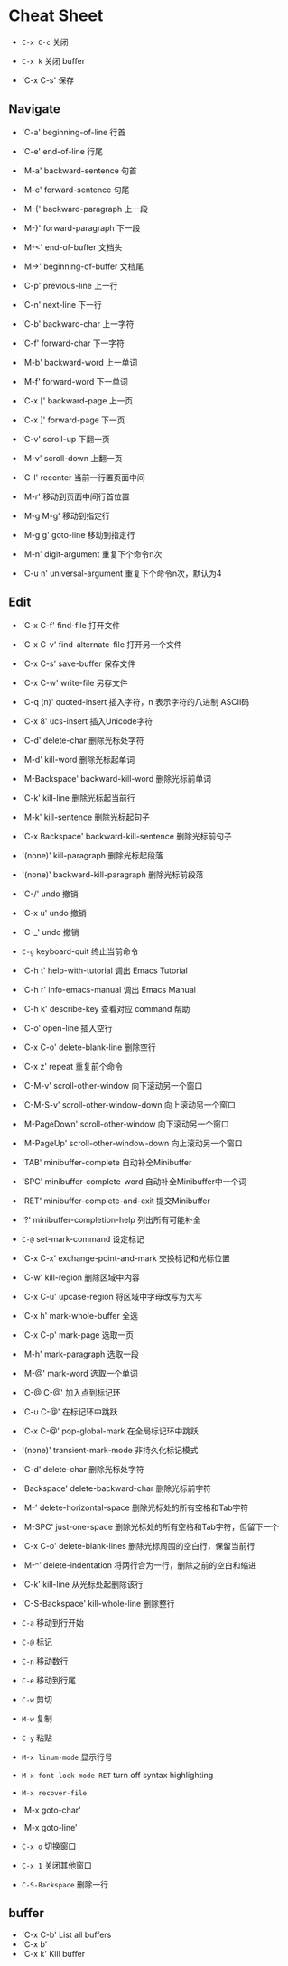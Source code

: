 # Cheat Sheet

- `C-x C-c`                                        关闭
- `C-x k`                                          关闭 buffer

- 'C-x C-s'                                        保存

## Navigate

- 'C-a'           beginning-of-line                行首
- 'C-e'           end-of-line                      行尾

- 'M-a'           backward-sentence                句首
- 'M-e'           forward-sentence                 句尾

- 'M-{'           backward-paragraph               上一段
- 'M-}'           forward-paragraph                下一段

- 'M-<'           end-of-buffer                    文档头
- 'M->'           beginning-of-buffer              文档尾

- 'C-p'           previous-line                    上一行 
- 'C-n'           next-line                        下一行
- 'C-b'           backward-char                    上一字符
- 'C-f'           forward-char                     下一字符

- 'M-b'           backward-word                    上一单词
- 'M-f'           forward-word                     下一单词

- 'C-x ['         backward-page                    上一页
- 'C-x ]'         forward-page                     下一页

- 'C-v'           scroll-up                        下翻一页
- 'M-v'           scroll-down                      上翻一页
- 'C-l'           recenter                         当前一行置页面中间

- 'M-r'                                            移动到页面中间行首位置
- 'M-g M-g'                                        移动到指定行
- 'M-g g'         goto-line                        移动到指定行

- 'M-n'           digit-argument                   重复下个命令n次
- 'C-u n'         universal-argument               重复下个命令n次，默认为4


## Edit

- 'C-x C-f'       find-file                        打开文件
- 'C-x C-v'       find-alternate-file              打开另一个文件

- 'C-x C-s'       save-buffer                      保存文件
- 'C-x C-w'       write-file                       另存文件

- 'C-q (n)'       quoted-insert                    插入字符，n 表示字符的八进制 ASCII码
- 'C-x 8'         ucs-insert                       插入Unicode字符

- 'C-d'           delete-char                      删除光标处字符

- 'M-d'           kill-word                        删除光标起单词
- 'M-Backspace'   backward-kill-word               删除光标前单词

- 'C-k'           kill-line                        删除光标起当前行

- 'M-k'           kill-sentence                    删除光标起句子
- 'C-x Backspace' backward-kill-sentence           删除光标前句子

- '(none)'        kill-paragraph                   删除光标起段落
- '(none)'        backward-kill-paragraph          删除光标前段落

- 'C-/'           undo                             撤销
- 'C-x u'         undo                             撤销
- 'C-_'           undo                             撤销

- `C-g`           keyboard-quit                    终止当前命令

- 'C-h t'         help-with-tutorial               调出 Emacs Tutorial
- 'C-h r'         info-emacs-manual                调出 Emacs Manual
- 'C-h k'         describe-key                     查看对应 command 帮助

- 'C-o'           open-line                        插入空行
- 'C-x C-o'       delete-blank-line                删除空行
- 'C-x z'         repeat                           重复前个命令

- 'C-M-v'         scroll-other-window              向下滚动另一个窗口
- 'C-M-S-v'       scroll-other-window-down         向上滚动另一个窗口

- 'M-PageDown'    scroll-other-window              向下滚动另一个窗口
- 'M-PageUp'      scroll-other-window-down         向上滚动另一个窗口

- 'TAB'           minibuffer-complete              自动补全Minibuffer
- 'SPC'           minibuffer-complete-word         自动补全Minibuffer中一个词
- 'RET'           minibuffer-complete-and-exit     提交Minibuffer
- '?'             minibuffer-completion-help       列出所有可能补全

- `C-@`           set-mark-command                 设定标记
- 'C-x C-x'       exchange-point-and-mark          交换标记和光标位置
- 'C-w'           kill-region                      删除区域中内容
- 'C-x C-u'       upcase-region                    将区域中字母改写为大写
- 'C-x h'         mark-whole-buffer                全选
- 'C-x C-p'       mark-page                        选取一页
- 'M-h'           mark-paragraph                   选取一段
- 'M-@'           mark-word                        选取一个单词
- 'C-@ C-@'                                        加入点到标记环
- 'C-u C-@'                                        在标记环中跳跃
- 'C-x C-@'       pop-global-mark                  在全局标记环中跳跃
- '(none)'        transient-mark-mode              非持久化标记模式

- 'C-d'           delete-char                      删除光标处字符
- 'Backspace'     delete-backward-char             删除光标前字符
- 'M-\'           delete-horizontal-space          删除光标处的所有空格和Tab字符
- 'M-SPC'         just-one-space                   删除光标处的所有空格和Tab字符，但留下一个
- 'C-x C-o'       delete-blank-lines               删除光标周围的空白行，保留当前行
- 'M-^'           delete-indentation               将两行合为一行，删除之前的空白和缩进
- 'C-k'           kill-line                        从光标处起删除该行
- 'C-S-Backspace' kill-whole-line                  删除整行


- `C-a`                                            移动到行开始
- `C-@`                                            标记
- `C-n`                                            移动数行
- `C-e`                                            移动到行尾
- `C-w`                                            剪切
- `M-w`                                            复制
- `C-y`                                            粘贴

- `M-x linum-mode` 显示行号
- `M-x font-lock-mode RET` turn off syntax highlighting
- `M-x recover-file`
- 'M-x goto-char'
- 'M-x goto-line'

- `C-x o`  切换窗口
- `C-x 1`  关闭其他窗口

- `C-S-Backspace` 删除一行

## buffer

- 'C-x C-b' List all buffers
- 'C-x b'
- 'C-x k' Kill buffer